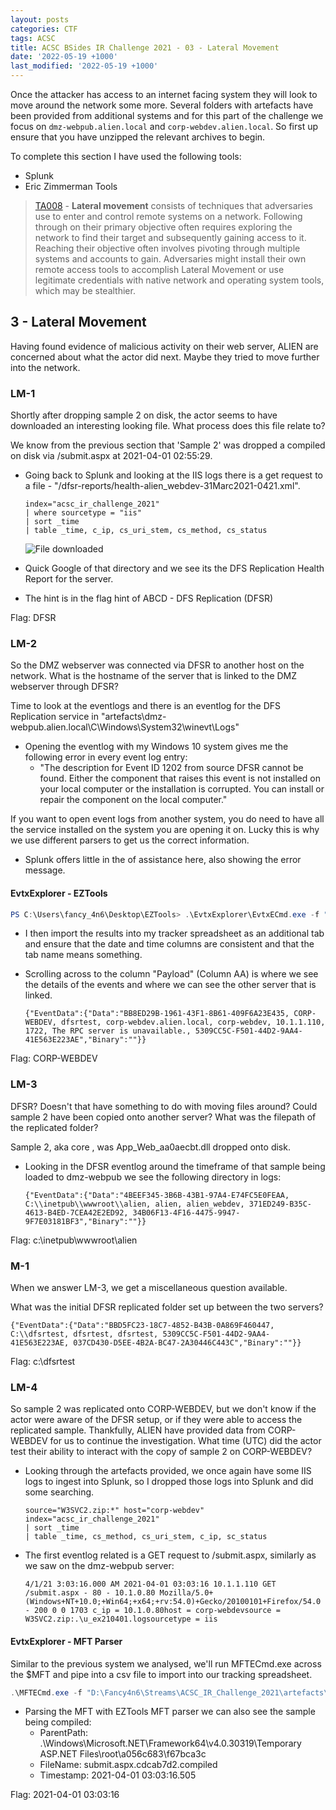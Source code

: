 ```yaml
---
layout: posts
categories: CTF
tags: ACSC
title: ACSC BSides IR Challenge 2021 - 03 - Lateral Movement
date: '2022-05-19 +1000'
last_modified: '2022-05-19 +1000'
---
```

Once the attacker has access to an internet facing system they will look to move around the network some more. Several folders with artefacts have been provided from additional systems and for this part of the challenge we focus on `dmz-webpub.alien.local` and `corp-webdev.alien.local`. So first up ensure that you have unzipped the relevant archives to begin.

To complete this section I have used the following tools:
* Splunk
* Eric Zimmerman Tools

> <a href="https://attack.mitre.org/tactics/TA0008/">TA008</a> - **Lateral movement** consists of techniques that adversaries use to enter and control remote systems on a network. Following through on their primary objective often requires exploring the network to find their target and subsequently gaining access to it. Reaching their objective often involves pivoting through multiple systems and accounts to gain. Adversaries might install their own remote access tools to accomplish Lateral Movement or use legitimate credentials with native network and operating system tools, which may be stealthier.

## 3 - Lateral Movement
Having found evidence of malicious activity on their web server, ALIEN are concerned about what the actor did next. Maybe they tried to move further into the network.

### LM-1
<div class="ctfq">Shortly after dropping sample 2 on disk, the actor seems to have downloaded an interesting looking file. What process does this file relate to?</div>

We know from the previous section that 'Sample 2' was dropped a compiled on disk via /submit.aspx at 2021-04-01 02:55:29.
* Going back to Splunk and looking at the IIS logs there is a get request to a file - "/dfsr-reports/health-alien_webdev-31Marc2021-0421.xml".
    ```splunk
    index="acsc_ir_challenge_2021" 
    | where sourcetype = "iis"
    | sort _time 
    | table _time, c_ip, cs_uri_stem, cs_method, cs_status
    ```
    ![File downloaded]({{site.baseurl}}/assets/imgs/LM-1.png)

* Quick Google of that directory and we see its the DFS Replication Health Report for the server.
* The hint is in the flag hint of ABCD - DFS Replication (DFSR)

<div class="flag">Flag: DFSR</div>

### LM-2
<div class="ctfq">So the DMZ webserver was connected via DFSR to another host on the network. What is the hostname of the server that is linked to the DMZ webserver through DFSR?</div>

Time to look at the eventlogs and there is an eventlog for the DFS Replication service in "artefacts\dmz-webpub.alien.local\C\Windows\System32\winevt\Logs"
* Opening the eventlog with my Windows 10 system gives me the following error in every event log entry:
  * "The description for Event ID 1202 from source DFSR cannot be found. Either the component that raises this event is not installed on your local computer or the installation is corrupted. You can install or repair the component on the local computer."

If you want to open event logs from another system, you do need to have all the service installed on the system you are opening it on. Lucky this is why we use different parsers to get us the correct information.
* Splunk offers little in the of assistance here, also showing the error message.

#### EvtxExplorer - EZTools

```powershell
PS C:\Users\fancy_4n6\Desktop\EZTools> .\EvtxExplorer\EvtxECmd.exe -f "<location>\ACSC_IR_Challenge_2021\artefacts\dmz-webpub.alien.local\C\Windows\System32\winevt\Logs\DFS Replication.evtx" --csv "<location>\ACSC_IR_Challenge_2021\artefacts\dmz-webpub.alien.local" --csvf dmz-webpub-dfs-evt.csv
```
* I then import the results into my tracker spreadsheet as an additional tab and ensure that the date and time columns are consistent and that the tab name means something.
* Scrolling across to the column "Payload" (Column AA) is where we see the details of the events and where we can see the other server that is linked.
  
  `{"EventData":{"Data":"BB8ED29B-1961-43F1-8B61-409F6A23E435, CORP-WEBDEV, dfsrtest, corp-webdev.alien.local, corp-webdev, 10.1.1.110, 1722, The RPC server is unavailable., 5309CC5C-F501-44D2-9AA4-41E563E223AE","Binary":""}}`

<div class="flag">Flag: CORP-WEBDEV</div>

### LM-3
<div class="ctfq">DFSR? Doesn't that have something to do with moving files around? Could sample 2 have been copied onto another server? What was the filepath of the replicated folder?</div>

Sample 2, aka core , was App_Web_aa0aecbt.dll dropped onto disk.

* Looking in the DFSR eventlog around the timeframe of that sample being loaded to dmz-webpub we see the following directory in logs:
  
  `{"EventData":{"Data":"4BEEF345-3B6B-43B1-97A4-E74FC5E0FEAA, C:\\inetpub\\wwwroot\\alien, alien, alien_webdev, 371ED249-B35C-4613-B4ED-7CEA42E2ED92, 34B06F13-4F16-4475-9947-9F7E03181BF3","Binary":""}}`

<div class="flag">Flag: c:\inetpub\wwwroot\alien</div>

### M-1

When we answer LM-3, we get a miscellaneous question available.

<div class="ctfq">What was the initial DFSR replicated folder set up between the two servers?</div>

`{"EventData":{"Data":"BBD5FC23-18C7-4852-B43B-0A869F460447, C:\\dfsrtest, dfsrtest, dfsrtest, 5309CC5C-F501-44D2-9AA4-41E563E223AE, 037CD430-D5EE-4B2A-BC47-2A30446C443C","Binary":""}}`

<div class="flag">Flag: c:\dfsrtest</div>

### LM-4
<div class="ctfq">So sample 2 was replicated onto CORP-WEBDEV, but we don't know if the actor were aware of the DFSR setup, or if they were able to access the replicated sample. Thankfully, ALIEN have provided data from CORP-WEBDEV for us to continue the investigation. What time (UTC) did the actor test their ability to interact with the copy of sample 2 on CORP-WEBDEV?</div>

* Looking through the artefacts provided, we once again have some IIS logs to ingest into Splunk, so I dropped those logs into Splunk and did some searching.
    ```
    source="W3SVC2.zip:*" host="corp-webdev" index="acsc_ir_challenge_2021" 
    | sort _time
    | table _time, cs_method, cs_uri_stem, c_ip, sc_status
    ```
* The first eventlog related is a GET request to /submit.aspx, similarly as we saw on the dmz-webpub server: 
  
  `4/1/21 3:03:16.000 AM 2021-04-01 03:03:16 10.1.1.110 GET /submit.aspx - 80 - 10.1.0.80 Mozilla/5.0+(Windows+NT+10.0;+Win64;+x64;+rv:54.0)+Gecko/20100101+Firefox/54.0 - 200 0 0 1703 c_ip = 10.1.0.80host = corp-webdevsource = W3SVC2.zip:.\u_ex210401.logsourcetype = iis`

#### EvtxExplorer - MFT Parser
Similar to the previous system we analysed, we'll run MFTECmd.exe across the $MFT and pipe into a csv file to import into our tracking spreadsheet.
```powershell
.\MFTECmd.exe -f "D:\Fancy4n6\Streams\ACSC_IR_Challenge_2021\artefacts\corp-webdev.alien.local\C\`$MFT" --csv "D:\Fancy4n6\Streams\ACSC_IR_Challenge_2021\artefacts\corp-webdev.alien.local\C\" --csvf corp-webdev-mft-output.csv
```

* Parsing the MFT with EZTools MFT parser we can also see the sample being compiled:
  * ParentPath: .\Windows\Microsoft.NET\Framework64\v4.0.30319\Temporary ASP.NET Files\root\a056c683\f67bca3c
  * FileName: submit.aspx.cdcab7d2.compiled
  * Timestamp: 2021-04-01 03:03:16.505

<div class="flag">Flag: 2021-04-01 03:03:16</div>